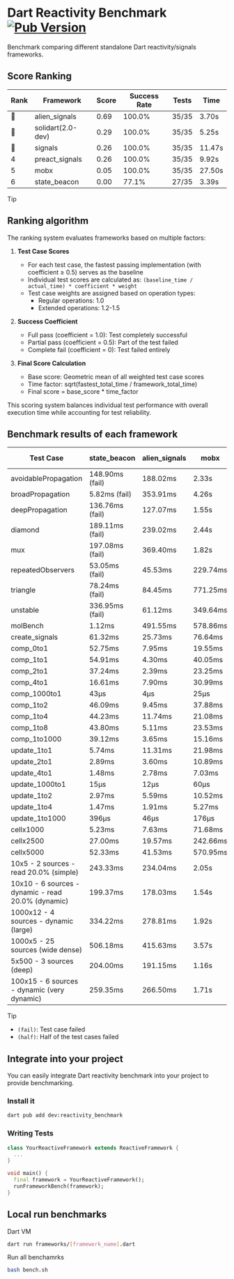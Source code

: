 # Dart Reactivity Benchmark [![Pub Version](https://img.shields.io/pub/v/reactivity_benchmark)](https://pub.dev/packages/reactivity_benchmark)

Benchmark comparing different standalone Dart reactivity/signals frameworks.

## Score Ranking

<!-- ranking start -->
| Rank | Framework | Score | Success Rate | Tests | Time |
|------|-----------|-------|--------------|-------|------|
| 🥇 | alien_signals | 0.69 | 100.0% | 35/35 | 3.70s |
| 🥈 | solidart(2.0-dev) | 0.29 | 100.0% | 35/35 | 5.25s |
| 🥉 | signals | 0.26 | 100.0% | 35/35 | 11.47s |
| 4 | preact_signals | 0.26 | 100.0% | 35/35 | 9.92s |
| 5 | mobx | 0.05 | 100.0% | 35/35 | 27.50s |
| 6 | state_beacon | 0.00 | 77.1% | 27/35 | 3.39s |

<!-- ranking end -->

> [!TIP]
> ## Ranking algorithm
>
> The ranking system evaluates frameworks based on multiple factors:
>
> 1. **Test Case Scores**
>    - For each test case, the fastest passing implementation (with coefficient ≥ 0.5) serves as the baseline
>    - Individual test scores are calculated as: `(baseline_time / actual_time) * coefficient * weight`
>    - Test case weights are assigned based on operation types:
>      - Regular operations: 1.0
>      - Extended operations: 1.2-1.5
>
> 2. **Success Coefficient**
>    - Full pass (coefficient = 1.0): Test completely successful
>    - Partial pass (coefficient = 0.5): Part of the test failed
>    - Complete fail (coefficient = 0): Test failed entirely
>
> 3. **Final Score Calculation**
>    - Base score: Geometric mean of all weighted test case scores
>    - Time factor: sqrt(fastest_total_time / framework_total_time)
>    - Final score = base_score * time_factor
>
> This scoring system balances individual test performance with overall execution time while accounting for test reliability.

## Benchmark results of each framework

<!-- test-case start -->
| Test Case | state_beacon | alien_signals | mobx | solidart(2.0-dev) | signals | preact_signals |
|---|---|---|---|---|---|---|
| avoidablePropagation | 148.90ms (fail) | 188.02ms | 2.33s | 280.99ms | 214.66ms | 204.38ms |
| broadPropagation | 5.82ms (fail) | 353.91ms | 4.26s | 498.68ms | 459.19ms | 454.16ms |
| deepPropagation | 136.76ms (fail) | 127.07ms | 1.55s | 174.63ms | 180.25ms | 176.14ms |
| diamond | 189.11ms (fail) | 239.02ms | 2.44s | 350.27ms | 287.64ms | 290.34ms |
| mux | 197.08ms (fail) | 369.40ms | 1.82s | 438.23ms | 410.67ms | 383.35ms |
| repeatedObservers | 53.05ms (fail) | 45.53ms | 229.74ms | 78.80ms | 45.73ms | 38.74ms |
| triangle | 78.24ms (fail) | 84.45ms | 771.25ms | 118.23ms | 100.70ms | 99.79ms |
| unstable | 336.95ms (fail) | 61.12ms | 349.64ms | 93.58ms | 72.91ms | 70.68ms |
| molBench | 1.12ms | 491.55ms | 578.86ms | 492.61ms | 488.39ms | 491.23ms |
| create_signals | 61.32ms | 25.73ms | 76.64ms | 73.97ms | 26.24ms | 4.83ms |
| comp_0to1 | 52.75ms | 7.95ms | 19.55ms | 26.41ms | 11.44ms | 17.88ms |
| comp_1to1 | 54.91ms | 4.30ms | 40.05ms | 49.19ms | 26.11ms | 10.86ms |
| comp_2to1 | 37.24ms | 2.39ms | 23.25ms | 36.03ms | 10.53ms | 18.07ms |
| comp_4to1 | 16.61ms | 7.90ms | 30.99ms | 4.72ms | 5.05ms | 8.46ms |
| comp_1000to1 | 43μs | 4μs | 25μs | 15μs | 5μs | 6μs |
| comp_1to2 | 46.09ms | 9.45ms | 37.88ms | 31.48ms | 13.55ms | 15.76ms |
| comp_1to4 | 44.23ms | 11.74ms | 21.08ms | 20.91ms | 11.75ms | 29.90ms |
| comp_1to8 | 43.80ms | 5.11ms | 23.53ms | 22.56ms | 6.92ms | 9.38ms |
| comp_1to1000 | 39.12ms | 3.65ms | 15.16ms | 14.69ms | 4.46ms | 10.14ms |
| update_1to1 | 5.74ms | 11.31ms | 21.98ms | 16.19ms | 9.22ms | 8.30ms |
| update_2to1 | 2.89ms | 3.60ms | 10.89ms | 7.98ms | 4.60ms | 4.06ms |
| update_4to1 | 1.48ms | 2.78ms | 7.03ms | 4.02ms | 2.33ms | 2.08ms |
| update_1000to1 | 15μs | 12μs | 60μs | 41μs | 23μs | 20μs |
| update_1to2 | 2.97ms | 5.59ms | 10.52ms | 8.02ms | 4.93ms | 4.06ms |
| update_1to4 | 1.47ms | 1.91ms | 5.27ms | 4.06ms | 2.33ms | 2.05ms |
| update_1to1000 | 396μs | 46μs | 176μs | 150μs | 44μs | 2.23ms |
| cellx1000 | 5.23ms | 7.63ms | 71.68ms | 11.21ms | 9.66ms | 9.46ms |
| cellx2500 | 27.00ms | 19.57ms | 242.66ms | 31.33ms | 32.21ms | 25.49ms |
| cellx5000 | 52.33ms | 41.53ms | 570.95ms | 71.00ms | 63.80ms | 65.06ms |
| 10x5 - 2 sources - read 20.0% (simple) | 243.33ms | 234.04ms | 2.05s | 353.99ms | 508.41ms | 441.01ms |
| 10x10 - 6 sources - dynamic - read 20.0% (dynamic) | 199.37ms | 178.03ms | 1.54s | 248.27ms | 282.17ms | 277.06ms |
| 1000x12 - 4 sources - dynamic (large) | 334.22ms | 278.81ms | 1.92s | 461.97ms | 3.98s | 3.47s |
| 1000x5 - 25 sources (wide dense) | 506.18ms | 415.63ms | 3.57s | 596.49ms | 3.49s | 2.58s |
| 5x500 - 3 sources (deep) | 204.00ms | 191.15ms | 1.16s | 252.07ms | 225.19ms | 235.39ms |
| 100x15 - 6 sources - dynamic (very dynamic) | 259.35ms | 266.50ms | 1.71s | 380.52ms | 479.63ms | 448.45ms |

<!-- test-case end -->

> [!TIP]
> - `(fail)`: Test case failed
> - `(half)`: Half of the test cases failed

## Integrate into your project

You can easily integrate Dart reactivity benchmark into your project to provide benchmarking.

### Install it

```bash
dart pub add dev:reactivity_benchmark
```

### Writing Tests

```dart
class YourReactiveFramework extends ReactiveFramework {
  ...
}

void main() {
  final framework = YourReactiveFramework();
  runFrameworkBench(framework);
}
```

## Local run benchmarks

Dart VM
```bash
dart run frameworks/[framework_name].dart
```

Run all benchamrks
```bash
bash bench.sh
```
